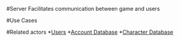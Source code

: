 #Server
Facilitates communication between game and users

#Use Cases

#Related actors
*[Users](users.md)
*[Account Database](account_db.md)
*[Character Database](character_db.md)